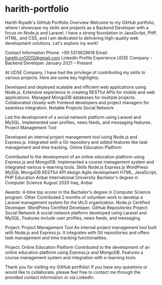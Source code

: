 # harith-portfolio
Harith Riyadh's GitHub Portfolio
Overview
Welcome to my GitHub portfolio, where I showcase my skills and projects as a Backend Developer with a focus on Node.js and Laravel. I have a strong foundation in JavaScript, PHP, HTML, and CSS, and I am dedicated to delivering high-quality web development solutions. Let's explore my work!

Contact Information
Phone: +90 5313629618
Email: hareth.cn12012@gmail.com
LinkedIn Profile
Experience
UDSE Company - Backend Developer
January 2021 – Present

At UDSE Company, I have had the privilege of contributing my skills to various projects. Here are some key highlights:

Developed and deployed scalable and efficient web applications using Node.js.
Extensive experience in creating RESTful APIs for mobile and web applications.
Managed MongoDB databases for multiple projects.
Collaborated closely with frontend developers and project managers for seamless integration.
Notable Projects
Social Network

Led the development of a social network platform using Laravel and MySQL.
Implemented user profiles, news feeds, and messaging features.
Project Management Tool

Developed an internal project management tool using Node.js and Express.js.
Integrated with a Git repository and added features like task management and time tracking.
Online Education Platform

Contributed to the development of an online education platform using Express.js and MongoDB.
Implemented a course management system and integrated various e-learning tools.
Skills
Node.js
Express.js
WordPress
MySQL
MongoDB
RESTful API design
Agile development
HTML, JavaScript, PHP
Education
Anbar International University
Bachelor's degree in Computer Science
August 2020
Iraq, Anbar

Awards: 4-time top scorer in the Bachelor's degree in Computer Science program.
Other
Contributed 2 months of volunteer work to develop a Laravel management system for the IALD organization.
Node.js Certified Developer.
WordPress Certified Developer.
GitHub Repositories
Project: Social Network
A social network platform developed using Laravel and MySQL. Features include user profiles, news feeds, and messaging.

Project: Project Management Tool
An internal project management tool built with Node.js and Express.js. It integrates with Git repositories and offers task management and time tracking functionalities.

Project: Online Education Platform
Contributed to the development of an online education platform using Express.js and MongoDB. Features a course management system and integration with e-learning tools.

Thank you for visiting my GitHub portfolio! If you have any questions or would like to collaborate, please feel free to contact me through the provided contact information or via LinkedIn.
